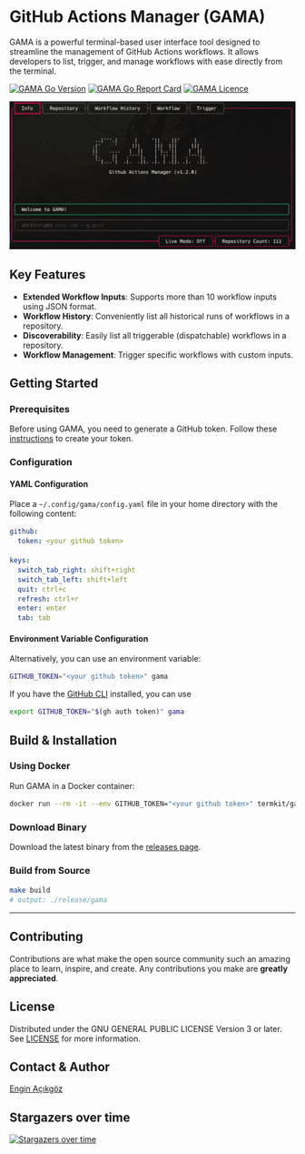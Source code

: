 # GitHub Actions Manager (GAMA)

GAMA is a powerful terminal-based user interface tool designed to streamline the management of GitHub Actions workflows. It allows developers to list, trigger, and manage workflows with ease directly from the terminal.

<a href="https://github.com/termkit/gama" target="_blank"><img src="https://img.shields.io/github/go-mod/go-version/termkit/gama?style=for-the-badge&logo=go" alt="GAMA Go Version" /></a>
<a href="https://goreportcard.com/report/github.com/termkit/gama" target="_blank"><img src="https://goreportcard.com/badge/github.com/termkit/gama?style=for-the-badge&logo=go" alt="GAMA Go Report Card" /></a>
<a href="https://github.com/termkit/gama" target="_blank"><img src="https://img.shields.io/github/license/termkit/gama?style=for-the-badge" alt="GAMA Licence" /></a>

![gama demo](docs/gama.gif)

## Key Features

- **Extended Workflow Inputs**: Supports more than 10 workflow inputs using JSON format.
- **Workflow History**: Conveniently list all historical runs of workflows in a repository.
- **Discoverability**: Easily list all triggerable (dispatchable) workflows in a repository.
- **Workflow Management**: Trigger specific workflows with custom inputs.

## Getting Started

### Prerequisites

Before using GAMA, you need to generate a GitHub token. Follow these [instructions](docs/generate_github_token/README.md) to create your token.

### Configuration

#### YAML Configuration

Place a `~/.config/gama/config.yaml` file in your home directory with the following content:

```yaml
github:
  token: <your github token>

keys:
  switch_tab_right: shift+right
  switch_tab_left: shift+left
  quit: ctrl+c
  refresh: ctrl+r
  enter: enter
  tab: tab
```

#### Environment Variable Configuration

Alternatively, you can use an environment variable:

```bash
GITHUB_TOKEN="<your github token>" gama
```

If you have the [GitHub CLI](https://cli.github.com/) installed, you can use

```bash
export GITHUB_TOKEN="$(gh auth token)" gama
```

## Build & Installation

### Using Docker

Run GAMA in a Docker container:

```bash
docker run --rm -it --env GITHUB_TOKEN="<your github token>" termkit/gama:latest
```

### Download Binary

Download the latest binary from the [releases page](https://github.com/termkit/gama/releases).

### Build from Source

```bash
make build
# output: ./release/gama
```

---

## Contributing

Contributions are what make the open source community such an amazing place to learn, inspire, and create. Any contributions you make are **greatly appreciated**.

## License

Distributed under the GNU GENERAL PUBLIC LICENSE Version 3 or later. See [LICENSE](LICENSE) for more information.

## Contact & Author

[Engin Açıkgöz](https://github.com/canack)

## Stargazers over time

[![Stargazers over time](https://starchart.cc/termkit/gama.svg?variant=adaptive)](https://starchart.cc/termkit/gama)
